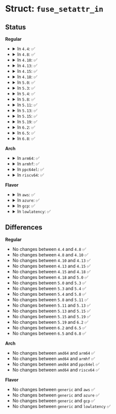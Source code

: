 # Struct: <code>fuse_setattr_in</code>

## Status
<b>Regular</b>
<ul>
<li>
<details>
<summary>In <code>4.4</code>: ✅</summary>

```c
struct fuse_setattr_in {
    uint32_t valid;
    uint32_t padding;
    uint64_t fh;
    uint64_t size;
    uint64_t lock_owner;
    uint64_t atime;
    uint64_t mtime;
    uint64_t ctime;
    uint32_t atimensec;
    uint32_t mtimensec;
    uint32_t ctimensec;
    uint32_t mode;
    uint32_t unused4;
    uint32_t uid;
    uint32_t gid;
    uint32_t unused5;
};
```
</details>
</li>
<li>
<details>
<summary>In <code>4.8</code>: ✅</summary>

```c
struct fuse_setattr_in {
    uint32_t valid;
    uint32_t padding;
    uint64_t fh;
    uint64_t size;
    uint64_t lock_owner;
    uint64_t atime;
    uint64_t mtime;
    uint64_t ctime;
    uint32_t atimensec;
    uint32_t mtimensec;
    uint32_t ctimensec;
    uint32_t mode;
    uint32_t unused4;
    uint32_t uid;
    uint32_t gid;
    uint32_t unused5;
};
```
</details>
</li>
<li>
<details>
<summary>In <code>4.10</code>: ✅</summary>

```c
struct fuse_setattr_in {
    uint32_t valid;
    uint32_t padding;
    uint64_t fh;
    uint64_t size;
    uint64_t lock_owner;
    uint64_t atime;
    uint64_t mtime;
    uint64_t ctime;
    uint32_t atimensec;
    uint32_t mtimensec;
    uint32_t ctimensec;
    uint32_t mode;
    uint32_t unused4;
    uint32_t uid;
    uint32_t gid;
    uint32_t unused5;
};
```
</details>
</li>
<li>
<details>
<summary>In <code>4.13</code>: ✅</summary>

```c
struct fuse_setattr_in {
    uint32_t valid;
    uint32_t padding;
    uint64_t fh;
    uint64_t size;
    uint64_t lock_owner;
    uint64_t atime;
    uint64_t mtime;
    uint64_t ctime;
    uint32_t atimensec;
    uint32_t mtimensec;
    uint32_t ctimensec;
    uint32_t mode;
    uint32_t unused4;
    uint32_t uid;
    uint32_t gid;
    uint32_t unused5;
};
```
</details>
</li>
<li>
<details>
<summary>In <code>4.15</code>: ✅</summary>

```c
struct fuse_setattr_in {
    uint32_t valid;
    uint32_t padding;
    uint64_t fh;
    uint64_t size;
    uint64_t lock_owner;
    uint64_t atime;
    uint64_t mtime;
    uint64_t ctime;
    uint32_t atimensec;
    uint32_t mtimensec;
    uint32_t ctimensec;
    uint32_t mode;
    uint32_t unused4;
    uint32_t uid;
    uint32_t gid;
    uint32_t unused5;
};
```
</details>
</li>
<li>
<details>
<summary>In <code>4.18</code>: ✅</summary>

```c
struct fuse_setattr_in {
    uint32_t valid;
    uint32_t padding;
    uint64_t fh;
    uint64_t size;
    uint64_t lock_owner;
    uint64_t atime;
    uint64_t mtime;
    uint64_t ctime;
    uint32_t atimensec;
    uint32_t mtimensec;
    uint32_t ctimensec;
    uint32_t mode;
    uint32_t unused4;
    uint32_t uid;
    uint32_t gid;
    uint32_t unused5;
};
```
</details>
</li>
<li>
<details>
<summary>In <code>5.0</code>: ✅</summary>

```c
struct fuse_setattr_in {
    uint32_t valid;
    uint32_t padding;
    uint64_t fh;
    uint64_t size;
    uint64_t lock_owner;
    uint64_t atime;
    uint64_t mtime;
    uint64_t ctime;
    uint32_t atimensec;
    uint32_t mtimensec;
    uint32_t ctimensec;
    uint32_t mode;
    uint32_t unused4;
    uint32_t uid;
    uint32_t gid;
    uint32_t unused5;
};
```
</details>
</li>
<li>
<details>
<summary>In <code>5.3</code>: ✅</summary>

```c
struct fuse_setattr_in {
    uint32_t valid;
    uint32_t padding;
    uint64_t fh;
    uint64_t size;
    uint64_t lock_owner;
    uint64_t atime;
    uint64_t mtime;
    uint64_t ctime;
    uint32_t atimensec;
    uint32_t mtimensec;
    uint32_t ctimensec;
    uint32_t mode;
    uint32_t unused4;
    uint32_t uid;
    uint32_t gid;
    uint32_t unused5;
};
```
</details>
</li>
<li>
<details>
<summary>In <code>5.4</code>: ✅</summary>

```c
struct fuse_setattr_in {
    uint32_t valid;
    uint32_t padding;
    uint64_t fh;
    uint64_t size;
    uint64_t lock_owner;
    uint64_t atime;
    uint64_t mtime;
    uint64_t ctime;
    uint32_t atimensec;
    uint32_t mtimensec;
    uint32_t ctimensec;
    uint32_t mode;
    uint32_t unused4;
    uint32_t uid;
    uint32_t gid;
    uint32_t unused5;
};
```
</details>
</li>
<li>
<details>
<summary>In <code>5.8</code>: ✅</summary>

```c
struct fuse_setattr_in {
    uint32_t valid;
    uint32_t padding;
    uint64_t fh;
    uint64_t size;
    uint64_t lock_owner;
    uint64_t atime;
    uint64_t mtime;
    uint64_t ctime;
    uint32_t atimensec;
    uint32_t mtimensec;
    uint32_t ctimensec;
    uint32_t mode;
    uint32_t unused4;
    uint32_t uid;
    uint32_t gid;
    uint32_t unused5;
};
```
</details>
</li>
<li>
<details>
<summary>In <code>5.11</code>: ✅</summary>

```c
struct fuse_setattr_in {
    uint32_t valid;
    uint32_t padding;
    uint64_t fh;
    uint64_t size;
    uint64_t lock_owner;
    uint64_t atime;
    uint64_t mtime;
    uint64_t ctime;
    uint32_t atimensec;
    uint32_t mtimensec;
    uint32_t ctimensec;
    uint32_t mode;
    uint32_t unused4;
    uint32_t uid;
    uint32_t gid;
    uint32_t unused5;
};
```
</details>
</li>
<li>
<details>
<summary>In <code>5.13</code>: ✅</summary>

```c
struct fuse_setattr_in {
    uint32_t valid;
    uint32_t padding;
    uint64_t fh;
    uint64_t size;
    uint64_t lock_owner;
    uint64_t atime;
    uint64_t mtime;
    uint64_t ctime;
    uint32_t atimensec;
    uint32_t mtimensec;
    uint32_t ctimensec;
    uint32_t mode;
    uint32_t unused4;
    uint32_t uid;
    uint32_t gid;
    uint32_t unused5;
};
```
</details>
</li>
<li>
<details>
<summary>In <code>5.15</code>: ✅</summary>

```c
struct fuse_setattr_in {
    uint32_t valid;
    uint32_t padding;
    uint64_t fh;
    uint64_t size;
    uint64_t lock_owner;
    uint64_t atime;
    uint64_t mtime;
    uint64_t ctime;
    uint32_t atimensec;
    uint32_t mtimensec;
    uint32_t ctimensec;
    uint32_t mode;
    uint32_t unused4;
    uint32_t uid;
    uint32_t gid;
    uint32_t unused5;
};
```
</details>
</li>
<li>
<details>
<summary>In <code>5.19</code>: ✅</summary>

```c
struct fuse_setattr_in {
    uint32_t valid;
    uint32_t padding;
    uint64_t fh;
    uint64_t size;
    uint64_t lock_owner;
    uint64_t atime;
    uint64_t mtime;
    uint64_t ctime;
    uint32_t atimensec;
    uint32_t mtimensec;
    uint32_t ctimensec;
    uint32_t mode;
    uint32_t unused4;
    uint32_t uid;
    uint32_t gid;
    uint32_t unused5;
};
```
</details>
</li>
<li>
<details>
<summary>In <code>6.2</code>: ✅</summary>

```c
struct fuse_setattr_in {
    uint32_t valid;
    uint32_t padding;
    uint64_t fh;
    uint64_t size;
    uint64_t lock_owner;
    uint64_t atime;
    uint64_t mtime;
    uint64_t ctime;
    uint32_t atimensec;
    uint32_t mtimensec;
    uint32_t ctimensec;
    uint32_t mode;
    uint32_t unused4;
    uint32_t uid;
    uint32_t gid;
    uint32_t unused5;
};
```
</details>
</li>
<li>
<details>
<summary>In <code>6.5</code>: ✅</summary>

```c
struct fuse_setattr_in {
    uint32_t valid;
    uint32_t padding;
    uint64_t fh;
    uint64_t size;
    uint64_t lock_owner;
    uint64_t atime;
    uint64_t mtime;
    uint64_t ctime;
    uint32_t atimensec;
    uint32_t mtimensec;
    uint32_t ctimensec;
    uint32_t mode;
    uint32_t unused4;
    uint32_t uid;
    uint32_t gid;
    uint32_t unused5;
};
```
</details>
</li>
<li>
<details>
<summary>In <code>6.8</code>: ✅</summary>

```c
struct fuse_setattr_in {
    uint32_t valid;
    uint32_t padding;
    uint64_t fh;
    uint64_t size;
    uint64_t lock_owner;
    uint64_t atime;
    uint64_t mtime;
    uint64_t ctime;
    uint32_t atimensec;
    uint32_t mtimensec;
    uint32_t ctimensec;
    uint32_t mode;
    uint32_t unused4;
    uint32_t uid;
    uint32_t gid;
    uint32_t unused5;
};
```
</details>
</li>
</ul>
<b>Arch</b>
<ul>
<li>
<details>
<summary>In <code>arm64</code>: ✅</summary>

```c
struct fuse_setattr_in {
    uint32_t valid;
    uint32_t padding;
    uint64_t fh;
    uint64_t size;
    uint64_t lock_owner;
    uint64_t atime;
    uint64_t mtime;
    uint64_t ctime;
    uint32_t atimensec;
    uint32_t mtimensec;
    uint32_t ctimensec;
    uint32_t mode;
    uint32_t unused4;
    uint32_t uid;
    uint32_t gid;
    uint32_t unused5;
};
```
</details>
</li>
<li>
<details>
<summary>In <code>armhf</code>: ✅</summary>

```c
struct fuse_setattr_in {
    uint32_t valid;
    uint32_t padding;
    uint64_t fh;
    uint64_t size;
    uint64_t lock_owner;
    uint64_t atime;
    uint64_t mtime;
    uint64_t ctime;
    uint32_t atimensec;
    uint32_t mtimensec;
    uint32_t ctimensec;
    uint32_t mode;
    uint32_t unused4;
    uint32_t uid;
    uint32_t gid;
    uint32_t unused5;
};
```
</details>
</li>
<li>
<details>
<summary>In <code>ppc64el</code>: ✅</summary>

```c
struct fuse_setattr_in {
    uint32_t valid;
    uint32_t padding;
    uint64_t fh;
    uint64_t size;
    uint64_t lock_owner;
    uint64_t atime;
    uint64_t mtime;
    uint64_t ctime;
    uint32_t atimensec;
    uint32_t mtimensec;
    uint32_t ctimensec;
    uint32_t mode;
    uint32_t unused4;
    uint32_t uid;
    uint32_t gid;
    uint32_t unused5;
};
```
</details>
</li>
<li>
<details>
<summary>In <code>riscv64</code>: ✅</summary>

```c
struct fuse_setattr_in {
    uint32_t valid;
    uint32_t padding;
    uint64_t fh;
    uint64_t size;
    uint64_t lock_owner;
    uint64_t atime;
    uint64_t mtime;
    uint64_t ctime;
    uint32_t atimensec;
    uint32_t mtimensec;
    uint32_t ctimensec;
    uint32_t mode;
    uint32_t unused4;
    uint32_t uid;
    uint32_t gid;
    uint32_t unused5;
};
```
</details>
</li>
</ul>
<b>Flavor</b>
<ul>
<li>
<details>
<summary>In <code>aws</code>: ✅</summary>

```c
struct fuse_setattr_in {
    uint32_t valid;
    uint32_t padding;
    uint64_t fh;
    uint64_t size;
    uint64_t lock_owner;
    uint64_t atime;
    uint64_t mtime;
    uint64_t ctime;
    uint32_t atimensec;
    uint32_t mtimensec;
    uint32_t ctimensec;
    uint32_t mode;
    uint32_t unused4;
    uint32_t uid;
    uint32_t gid;
    uint32_t unused5;
};
```
</details>
</li>
<li>
<details>
<summary>In <code>azure</code>: ✅</summary>

```c
struct fuse_setattr_in {
    uint32_t valid;
    uint32_t padding;
    uint64_t fh;
    uint64_t size;
    uint64_t lock_owner;
    uint64_t atime;
    uint64_t mtime;
    uint64_t ctime;
    uint32_t atimensec;
    uint32_t mtimensec;
    uint32_t ctimensec;
    uint32_t mode;
    uint32_t unused4;
    uint32_t uid;
    uint32_t gid;
    uint32_t unused5;
};
```
</details>
</li>
<li>
<details>
<summary>In <code>gcp</code>: ✅</summary>

```c
struct fuse_setattr_in {
    uint32_t valid;
    uint32_t padding;
    uint64_t fh;
    uint64_t size;
    uint64_t lock_owner;
    uint64_t atime;
    uint64_t mtime;
    uint64_t ctime;
    uint32_t atimensec;
    uint32_t mtimensec;
    uint32_t ctimensec;
    uint32_t mode;
    uint32_t unused4;
    uint32_t uid;
    uint32_t gid;
    uint32_t unused5;
};
```
</details>
</li>
<li>
<details>
<summary>In <code>lowlatency</code>: ✅</summary>

```c
struct fuse_setattr_in {
    uint32_t valid;
    uint32_t padding;
    uint64_t fh;
    uint64_t size;
    uint64_t lock_owner;
    uint64_t atime;
    uint64_t mtime;
    uint64_t ctime;
    uint32_t atimensec;
    uint32_t mtimensec;
    uint32_t ctimensec;
    uint32_t mode;
    uint32_t unused4;
    uint32_t uid;
    uint32_t gid;
    uint32_t unused5;
};
```
</details>
</li>
</ul>

## Differences
<b>Regular</b>
<ul>
<li>
No changes between <code>4.4</code> and <code>4.8</code> ✅
</li>
<li>
No changes between <code>4.8</code> and <code>4.10</code> ✅
</li>
<li>
No changes between <code>4.10</code> and <code>4.13</code> ✅
</li>
<li>
No changes between <code>4.13</code> and <code>4.15</code> ✅
</li>
<li>
No changes between <code>4.15</code> and <code>4.18</code> ✅
</li>
<li>
No changes between <code>4.18</code> and <code>5.0</code> ✅
</li>
<li>
No changes between <code>5.0</code> and <code>5.3</code> ✅
</li>
<li>
No changes between <code>5.3</code> and <code>5.4</code> ✅
</li>
<li>
No changes between <code>5.4</code> and <code>5.8</code> ✅
</li>
<li>
No changes between <code>5.8</code> and <code>5.11</code> ✅
</li>
<li>
No changes between <code>5.11</code> and <code>5.13</code> ✅
</li>
<li>
No changes between <code>5.13</code> and <code>5.15</code> ✅
</li>
<li>
No changes between <code>5.15</code> and <code>5.19</code> ✅
</li>
<li>
No changes between <code>5.19</code> and <code>6.2</code> ✅
</li>
<li>
No changes between <code>6.2</code> and <code>6.5</code> ✅
</li>
<li>
No changes between <code>6.5</code> and <code>6.8</code> ✅
</li>
</ul>
<b>Arch</b>
<ul>
<li>
No changes between <code>amd64</code> and <code>arm64</code> ✅
</li>
<li>
No changes between <code>amd64</code> and <code>armhf</code> ✅
</li>
<li>
No changes between <code>amd64</code> and <code>ppc64el</code> ✅
</li>
<li>
No changes between <code>amd64</code> and <code>riscv64</code> ✅
</li>
</ul>
<b>Flavor</b>
<ul>
<li>
No changes between <code>generic</code> and <code>aws</code> ✅
</li>
<li>
No changes between <code>generic</code> and <code>azure</code> ✅
</li>
<li>
No changes between <code>generic</code> and <code>gcp</code> ✅
</li>
<li>
No changes between <code>generic</code> and <code>lowlatency</code> ✅
</li>
</ul>
